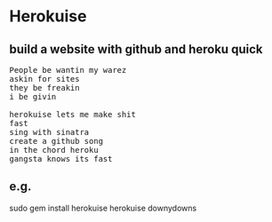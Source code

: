 Herokuise 
========

build a website with github and heroku quick
--------

<pre>
People be wantin my warez
askin for sites
they be freakin
i be givin

herokuise lets me make shit
fast
sing with sinatra
create a github song
in the chord heroku
gangsta knows its fast
</pre>

e.g.
--------
sudo gem install herokuise
herokuise downydowns
